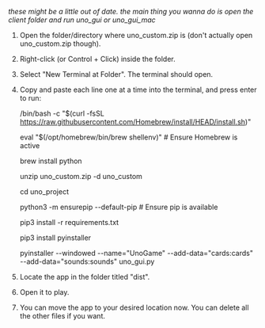 *these might be a little out of date. the main thing you wanna do is open the client folder and run uno_gui or uno_gui_mac*

1. Open the folder/directory where uno_custom.zip is (don't actually open uno_custom.zip though).

2. Right-click (or Control + Click) inside the folder.

3. Select "New Terminal at Folder". The terminal should open.

4. Copy and paste each line one at a time into the terminal, and press enter to run:

    /bin/bash -c "$(curl -fsSL https://raw.githubusercontent.com/Homebrew/install/HEAD/install.sh)"

    eval "$(/opt/homebrew/bin/brew shellenv)"  # Ensure Homebrew is active

    brew install python

    unzip uno_custom.zip -d uno_custom

    cd uno_project

    python3 -m ensurepip --default-pip  # Ensure pip is available

    pip3 install -r requirements.txt

    pip3 install pyinstaller

    pyinstaller --windowed --name="UnoGame" --add-data="cards:cards" --add-data="sounds:sounds" uno_gui.py

3. Locate the app in the folder titled "dist".

4. Open it to play.

5. You can move the app to your desired location now. You can delete all the other files if you want.